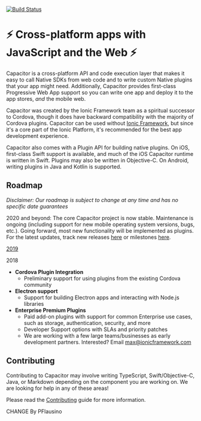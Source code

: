 [![Build Status][circle-badge]][circle-badge-url]

# ⚡️ Cross-platform apps with JavaScript and the Web ⚡️

Capacitor is a cross-platform API and code execution layer that makes it easy to call Native SDKs from web code and to write custom Native plugins that your app might need.  Additionally, Capacitor provides first-class Progressive Web App support so you can write one app and deploy it to the app stores, _and_ the mobile web.

Capacitor was created by the Ionic Framework team as a spiritual successor to Cordova, though it does have backward compatibility with the majority of Cordova plugins. Capacitor can be used without [Ionic Framework](https://ionicframework.com/docs/components), but since it's a core part of the Ionic Platform, it's recommended for the best app development experience.

Capacitor also comes with a Plugin API for building native plugins. On iOS, first-class Swift support is available, and much of the iOS Capacitor runtime is written in Swift. Plugins may also be written in Objective-C. On Android, writing plugins in Java and Kotlin is supported.
 
## Roadmap

_Disclaimer: Our roadmap is subject to change at any time and has no specific date guarantees_

2020 and beyond: The core Capacitor project is now stable. Maintenance is ongoing (including support for new mobile operating system versions, bugs, etc.). Going forward, most new functionality will be implemented as plugins. For the latest updates, track new releases [here](https://github.com/ionic-team/capacitor/releases) or milestones [here](https://github.com/ionic-team/capacitor/milestones).

[2019](https://blog.ionicframework.com/capacitor-in-2019-native-progressive-web-apps-for-all/)

2018

 - __Cordova Plugin Integration__
   - Preliminary support for using plugins from the existing Cordova community
 - __Electron support__
   - Support for building Electron apps and interacting with Node.js libraries
 - __Enterprise Premium Plugins__
   - Paid add-on plugins with support for common Enterprise use cases, such as storage, authentication, security, and more
   - Developer Support options with SLAs and priority patches
   - We are working with a few large teams/businesses as early development partners. Interested? Email [max@ionicframework.com](mailto:max@ionicframework.com)

## Contributing

Contributing to Capacitor may involve writing TypeScript, Swift/Objective-C, Java, or Markdown depending on the component you are working on. We are looking for help in any of these areas!

Please read the [Contributing](.github/CONTRIBUTING.md) guide for more information.

[circle-badge]: https://circleci.com/gh/ionic-team/capacitor.svg?style=shield
[circle-badge-url]: https://circleci.com/gh/ionic-team/capacitor

CHANGE By PFlausino

